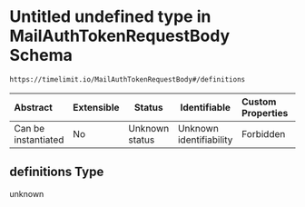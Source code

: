 # Untitled undefined type in MailAuthTokenRequestBody Schema

```txt
https://timelimit.io/MailAuthTokenRequestBody#/definitions
```




| Abstract            | Extensible | Status         | Identifiable            | Custom Properties | Additional Properties | Access Restrictions | Defined In                                                                                            |
| :------------------ | ---------- | -------------- | ----------------------- | :---------------- | --------------------- | ------------------- | ----------------------------------------------------------------------------------------------------- |
| Can be instantiated | No         | Unknown status | Unknown identifiability | Forbidden         | Allowed               | none                | [MailAuthTokenRequestBody.schema.json\*](MailAuthTokenRequestBody.schema.json "open original schema") |

## definitions Type

unknown
